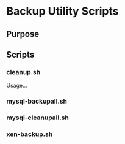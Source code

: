Backup Utility Scripts
======================

Purpose
-------


Scripts
------

### cleanup.sh ###

Usage...


### mysql-backupall.sh ###


### mysql-cleanupall.sh ###


### xen-backup.sh ###



